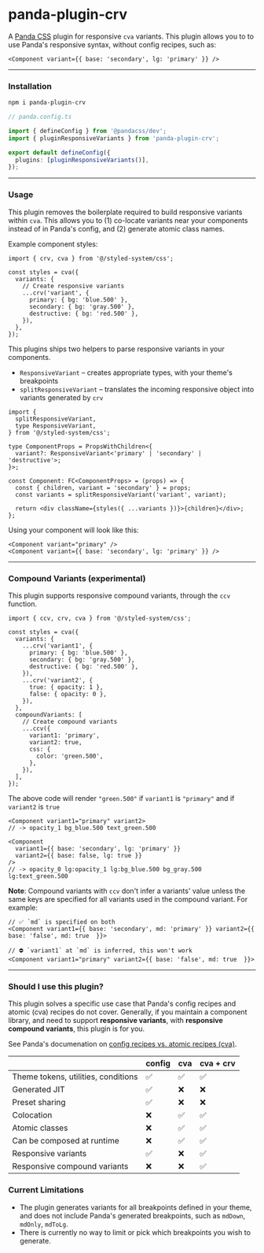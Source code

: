 # panda-plugin-crv

A [Panda CSS](https://panda-css.com) plugin for responsive `cva` variants. This plugin allows you to to use Panda's responsive syntax, without config recipes, such as:

```tsx
<Component variant={{ base: 'secondary', lg: 'primary' }} />
```

---

### Installation

```sh
npm i panda-plugin-crv
```

```ts
// panda.config.ts

import { defineConfig } from '@pandacss/dev';
import { pluginResponsiveVariants } from 'panda-plugin-crv';

export default defineConfig({
  plugins: [pluginResponsiveVariants()],
});
```

---

### Usage

This plugin removes the boilerplate required to build responsive variants within `cva`. This allows you to (1) co-locate variants near your components instead of in Panda's config, and (2) generate atomic class names.

Example component styles:

```tsx
import { crv, cva } from '@/styled-system/css';

const styles = cva({
  variants: {
    // Create responsive variants
    ...crv('variant', {
      primary: { bg: 'blue.500' },
      secondary: { bg: 'gray.500' },
      destructive: { bg: 'red.500' },
    }),
  },
});
```

This plugins ships two helpers to parse responsive variants in your components.

- `ResponsiveVariant` – creates appropriate types, with your theme's breakpoints
- `splitResponsiveVariant` – translates the incoming responsive object into variants generated by `crv`

```tsx
import {
  splitResponsiveVariant,
  type ResponsiveVariant,
} from '@/styled-system/css';

type ComponentProps = PropsWithChildren<{
  variant?: ResponsiveVariant<'primary' | 'secondary' | 'destructive'>;
}>;

const Component: FC<ComponentProps> = (props) => {
  const { children, variant = 'secondary' } = props;
  const variants = splitResponsiveVariant('variant', variant);

  return <div className={styles({ ...variants })}>{children}</div>;
};
```

Using your component will look like this:

```tsx
<Component variant="primary" />
<Component variant={{ base: 'secondary', lg: 'primary' }} />
```

---

### Compound Variants (experimental)

This plugin supports responsive compound variants, through the `ccv` function.

```tsx
import { ccv, crv, cva } from '@/styled-system/css';

const styles = cva({
  variants: {
    ...crv('variant1', {
      primary: { bg: 'blue.500' },
      secondary: { bg: 'gray.500' },
      destructive: { bg: 'red.500' },
    }),
    ...crv('variant2', {
      true: { opacity: 1 },
      false: { opacity: 0 },
    }),
  },
  compoundVariants: [
    // Create compound variants
    ...ccv({
      variant1: 'primary',
      variant2: true,
      css: {
        color: 'green.500',
      },
    }),
  ],
});
```

The above code will render `"green.500"` if `variant1` is `"primary"` and if `variant2` is `true`

```tsx
<Component variant1="primary" variant2>
// -> opacity_1 bg_blue.500 text_green.500

<Component
  variant1={{ base: 'secondary', lg: 'primary' }}
  variant2={{ base: false, lg: true }}
/>
// -> opacity_0 lg:opacity_1 lg:bg_blue.500 bg_gray.500 lg:text_green.500
```

**Note**: Compound variants with `ccv` don't infer a variants' value unless the same keys are specified for all variants used in the compound variant. For example:

```tsx
// ✅ `md` is specified on both
<Component variant1={{ base: 'secondary', md: 'primary' }} variant2={{ base: 'false', md: true  }}>

// ⛔️ `variant1` at `md` is inferred, this won't work
<Component variant1="primary" variant2={{ base: 'false', md: true  }}>
```

---

### Should I use this plugin?

This plugin solves a specific use case that Panda's config recipes and atomic (cva) recipes do not cover. Generally, if you maintain a component library, and need to support **responsive variants**, with **responsive compound variants**, this plugin is for you.

See Panda's documenation on [config recipes vs. atomic recipes (cva)](https://panda-css.com/docs/concepts/recipes#should-i-use-atomic-or-config-recipes-).

|                                     | config | cva | cva + crv |
| ----------------------------------- | ------ | --- | --------- |
| Theme tokens, utilities, conditions | ✅     | ✅  | ✅        |
| Generated JIT                       | ✅     | ❌  | ❌        |
| Preset sharing                      | ✅     | ❌  | ❌        |
| Colocation                          | ❌     | ✅  | ✅        |
| Atomic classes                      | ❌     | ✅  | ✅        |
| Can be composed at runtime          | ❌     | ✅  | ✅        |
| Responsive variants                 | ✅     | ❌  | ✅        |
| Responsive compound variants        | ❌     | ❌  | ✅        |

### Current Limitations

- The plugin generates variants for all breakpoints defined in your theme, and does not include Panda's generated breakpoints, such as `mdDown`, `mdOnly`, `mdToLg`.
- There is currently no way to limit or pick which breakpoints you wish to generate.
